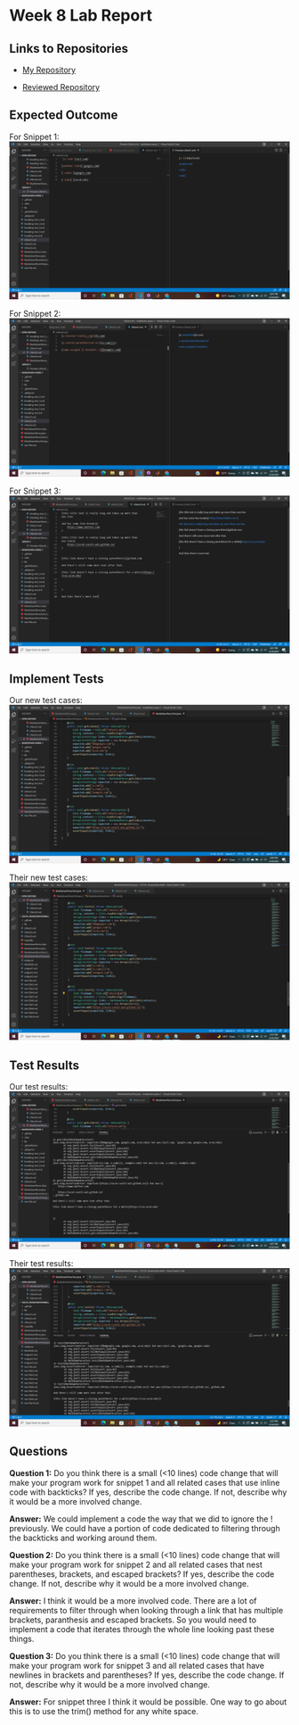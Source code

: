 # Week 8 Lab Report

## Links to Repositories
- [My Repository](https://github.com/vickyc0221/markdown-parse-1)

- [Reviewed Repository](https://github.com/CatherineGu16/markdown-parse)

## Expected Outcome
For Snippet 1:
![Image](EOS1.png)

For Snippet 2:
![Image](EOS2.png)

For Snippet 3:
![Image](EOS3.png)


## Implement Tests
Our new test cases:
![Image](MyNewTest.png)

Their new test cases:
![Image](TheirNewTests.png)

## Test Results
Our test results:
![Image](MyTestOutcome.png)

Their test results:
![Image](TheirOutcomes.png)



## Questions
**Question 1:** Do you think there is a small (<10 lines) code change that will make your program work for snippet 1 and all related cases that use inline code with backticks? If yes, describe the code change. If not, describe why it would be a more involved change.

**Answer:** We could implement a code the way that we did to ignore the ! previously. We could have a portion of code dedicated to filtering through the backticks and working around them.


**Question 2:** Do you think there is a small (<10 lines) code change that will make your program work for snippet 2 and all related cases that nest parentheses, brackets, and escaped brackets? If yes, describe the code change. If not, describe why it would be a more involved change.

**Answer:** I think it would be a more involved code. There are a lot of requirements to filter through when looking through a link that has multiple brackets, paranthesis and escaped brackets. So you would need to implement a code that iterates through the whole line looking past these things. 

**Question 3:** Do you think there is a small (<10 lines) code change that will make your program work for snippet 3 and all related cases that have newlines in brackets and parentheses? If yes, describe the code change. If not, describe why it would be a more involved change.

**Answer:** For snippet three I think it would be possible. One way to go about this is to use the trim() method for any white space. 
